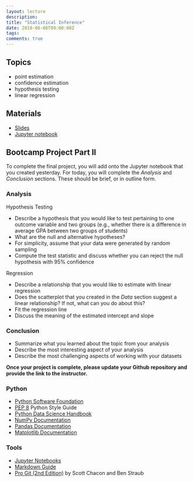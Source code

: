 ```yaml
---
layout: lecture
description: 
title: "Statistical Inference"
date: 2018-06-06T09:00:00Z
tags:
comments: true
---
```


## Topics
 * point estimation
 * confidence estimation
 * hypothesis testing
 * linear regression

## Materials
 * <a target="_blank" href="{{ site.url }}/python-stats/download/lec4_stat_inference.pdf">Slides</a>
* <a target="_blank" href="{{ site.url }}/python-stats/download/lec4_stat_inference.ipynb">Jupyter notebook</a>

## Bootcamp Project Part II
To complete the final project, you will add onto the Jupyter notebook that you created yesterday.  For today, you will complete the *Analysis* and *Conclusion* sections.  These should be brief, or in outline form.  

### Analysis
Hypothesis Testing
 * Describe a hypothesis that you would like to test pertaining to one outcome variable and two groups (e.g., whether there is a difference in average GPA between two groups of students)
 * What are the null and alternative hypotheses?
 * For simplicity, assume that your data were generated by random sampling
 * Compute the test statistic and discuss whether you can reject the null hypothesis with 95% confidence

Regression
 * Describe a relationship that you would like to estimate with linear regression
 * Does the scatterplot that you created in the *Data* section suggest a linear relationship? If not, what can you do about this?
 * Fit the regression line
 * Discuss the meaning of the estimated intercept and slope

### Conclusion
 * Summarize what you learned about the topic from your analysis
 * Describe the most interesting aspect of your analysis
 * Describe the most challenging aspects of working with your datasets

**Once your project is complete, please update your Github repository and provide the link to the instructor.**

### Python
 * <a href="https://www.python.org/" target="_blank">Python Software Foundation</a>
 * <a href="http://pep8.org/" target="_blank">PEP 8</a> Python Style Guide
 * <a href="https://jakevdp.github.io/PythonDataScienceHandbook/index.html" target="_blank">Python Data Science Handbook</a>
 * <a href="https://docs.scipy.org/doc/numpy/" target="_blank">NumPy Documentation</a>
 * <a href="http://pandas.pydata.org/pandas-docs/stable/" target="_blank">Pandas Documentation</a>
 * <a href="https://matplotlib.org/" target="_blank">Matplotlib Documentation</a>

### Tools
 * <a href="https://jupyter.org/" target="_blank">Jupyter Notebooks</a>
 * <a href="https://www.markdownguide.org/" target="_blank">Markdown Guide</a>
 * <a href="https://git-scm.com/book/en/v2" target="_blank">Pro Git (2nd Edition)</a> by Scott Chacon and Ben Straub
